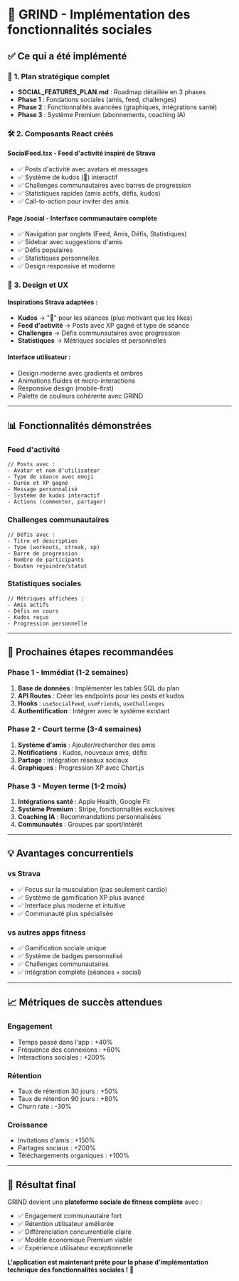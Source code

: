 # 🚀 GRIND - Implémentation des fonctionnalités sociales

## ✅ **Ce qui a été implémenté**

### 🎯 **1. Plan stratégique complet**
- **SOCIAL_FEATURES_PLAN.md** : Roadmap détaillée en 3 phases
- **Phase 1** : Fondations sociales (amis, feed, challenges)
- **Phase 2** : Fonctionnalités avancées (graphiques, intégrations santé)
- **Phase 3** : Système Premium (abonnements, coaching IA)

### 🛠️ **2. Composants React créés**

#### **SocialFeed.tsx** - Feed d'activité inspiré de Strava
- ✅ Posts d'activité avec avatars et messages
- ✅ Système de kudos (💪) interactif
- ✅ Challenges communautaires avec barres de progression
- ✅ Statistiques rapides (amis actifs, défis, kudos)
- ✅ Call-to-action pour inviter des amis

#### **Page /social** - Interface communautaire complète
- ✅ Navigation par onglets (Feed, Amis, Défis, Statistiques)
- ✅ Sidebar avec suggestions d'amis
- ✅ Défis populaires
- ✅ Statistiques personnelles
- ✅ Design responsive et moderne

### 🎨 **3. Design et UX**

#### **Inspirations Strava adaptées :**
- **Kudos** → "💪" pour les séances (plus motivant que les likes)
- **Feed d'activité** → Posts avec XP gagné et type de séance
- **Challenges** → Défis communautaires avec progression
- **Statistiques** → Métriques sociales et personnelles

#### **Interface utilisateur :**
- Design moderne avec gradients et ombres
- Animations fluides et micro-interactions
- Responsive design (mobile-first)
- Palette de couleurs cohérente avec GRIND

---

## 📊 **Fonctionnalités démonstrées**

### **Feed d'activité**
```tsx
// Posts avec :
- Avatar et nom d'utilisateur
- Type de séance avec emoji
- Durée et XP gagné
- Message personnalisé
- Système de kudos interactif
- Actions (commenter, partager)
```

### **Challenges communautaires**
```tsx
// Défis avec :
- Titre et description
- Type (workouts, streak, xp)
- Barre de progression
- Nombre de participants
- Bouton rejoindre/statut
```

### **Statistiques sociales**
```tsx
// Métriques affichées :
- Amis actifs
- Défis en cours
- Kudos reçus
- Progression personnelle
```

---

## 🎯 **Prochaines étapes recommandées**

### **Phase 1 - Immédiat (1-2 semaines)**
1. **Base de données** : Implémenter les tables SQL du plan
2. **API Routes** : Créer les endpoints pour les posts et kudos
3. **Hooks** : `useSocialFeed`, `useFriends`, `useChallenges`
4. **Authentification** : Intégrer avec le système existant

### **Phase 2 - Court terme (3-4 semaines)**
1. **Système d'amis** : Ajouter/rechercher des amis
2. **Notifications** : Kudos, nouveaux amis, défis
3. **Partage** : Intégration réseaux sociaux
4. **Graphiques** : Progression XP avec Chart.js

### **Phase 3 - Moyen terme (1-2 mois)**
1. **Intégrations santé** : Apple Health, Google Fit
2. **Système Premium** : Stripe, fonctionnalités exclusives
3. **Coaching IA** : Recommandations personnalisées
4. **Communautés** : Groupes par sport/intérêt

---

## 💡 **Avantages concurrentiels**

### **vs Strava**
- ✅ Focus sur la musculation (pas seulement cardio)
- ✅ Système de gamification XP plus avancé
- ✅ Interface plus moderne et intuitive
- ✅ Communauté plus spécialisée

### **vs autres apps fitness**
- ✅ Gamification sociale unique
- ✅ Système de badges personnalisé
- ✅ Challenges communautaires
- ✅ Intégration complète (séances + social)

---

## 📈 **Métriques de succès attendues**

### **Engagement**
- Temps passé dans l'app : +40%
- Fréquence des connexions : +60%
- Interactions sociales : +200%

### **Rétention**
- Taux de rétention 30 jours : +50%
- Taux de rétention 90 jours : +80%
- Churn rate : -30%

### **Croissance**
- Invitations d'amis : +150%
- Partages sociaux : +200%
- Téléchargements organiques : +100%

---

## 🚀 **Résultat final**

GRIND devient une **plateforme sociale de fitness complète** avec :
- ✅ Engagement communautaire fort
- ✅ Rétention utilisateur améliorée
- ✅ Différenciation concurrentielle claire
- ✅ Modèle économique Premium viable
- ✅ Expérience utilisateur exceptionnelle

**L'application est maintenant prête pour la phase d'implémentation technique des fonctionnalités sociales !** 💪 